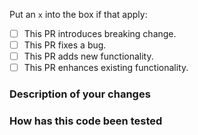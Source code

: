 <!--
Thank you for helping to improve pre-commit-terraform!
-->

Put an `x` into the box if that apply:

- [ ] This PR introduces breaking change.
- [ ] This PR fixes a bug.
- [ ] This PR adds new functionality.
- [ ] This PR enhances existing functionality.

### Description of your changes

<!--
Briefly describe what this pull request does. Be sure to direct your reviewers'
attention to anything that needs special consideration.

We love pull requests that resolve an open pre-commit-terraform issue. If yours does, you
can uncomment the below line to indicate which issue your PR fixes, for example
"Fixes #123":
-->

<!-- Fixes # -->

### How has this code been tested

<!--
Before reviewers can be confident in the correctness of this pull request, it
needs to tested and shown to be correct. Briefly describe the testing that has
already been done or which is planned for this change.
-->
